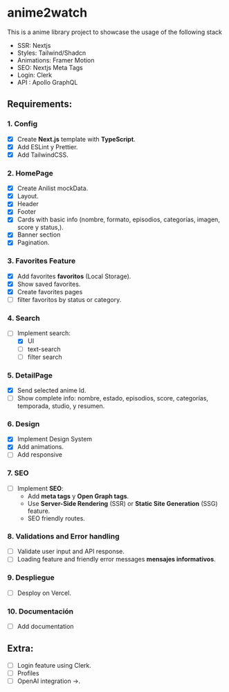 # anime2watch

This is a anime library project to showcase the usage of the following stack

- SSR: Nextjs
- Styles: Tailwind/Shadcn
- Animations: Framer Motion
- SEO: Nextjs Meta Tags
- Login: Clerk
- API : Apollo GraphQL

## Requirements:

### 1. Config

- [x] Create **Next.js** template with **TypeScript**.
- [x] Add ESLint y Prettier.
- [x] Add TailwindCSS.

### 2. HomePage

- [x] Create Anilist mockData.
- [x] Layout.
- [x] Header
- [x] Footer
- [x] Cards with basic info (nombre, formato, episodios, categorías, imagen, score y status,).
- [x] Banner section
- [x] Pagination.

### 3. Favorites Feature

- [x] Add favorites **favoritos** (Local Storage).
- [x] Show saved favorites.
- [x] Create favorites pages
- [ ] filter favoritos by status or category.

### 4. Search

- [ ] Implement search:
  - [x] UI
  - [ ] text-search
  - [ ] filter search

### 5. DetailPage

- [x] Send selected anime Id.
- [ ] Show complete info: nombre, estado, episodios, score, categorías, temporada, studio, y resumen.

### 6. Design

- [x] Implement Design System
- [x] Add animations.
- [ ] Add responsive

### 7. SEO

- [ ] Implement **SEO**:
  - Add **meta tags** y **Open Graph tags**.
  - Use **Server-Side Rendering** (SSR) or **Static Site Generation** (SSG) feature.
  - SEO friendly routes.

### 8. Validations and Error handling

- [ ] Validate user input and API response.
- [ ] Loading feature and friendly error messages **mensajes informativos**.

### 9. Despliegue

- [ ] Desploy on Vercel.

### 10. Documentación

- [ ] Add documentation

## Extra:

- [ ] Login feature using Clerk.
- [ ] Profiles
- [ ] OpenAI integration ->.
